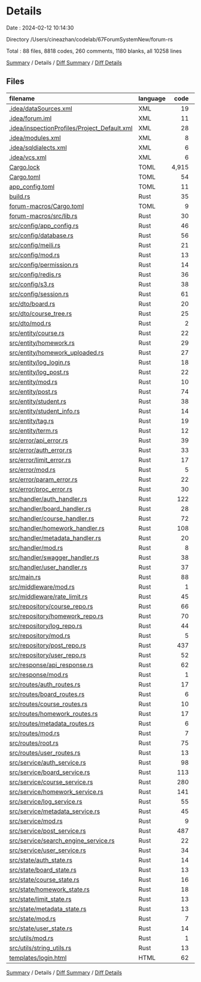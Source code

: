 # Details

Date : 2024-02-12 10:14:30

Directory /Users/cineazhan/codelab/67ForumSystemNew/forum-rs

Total : 88 files,  8818 codes, 260 comments, 1180 blanks, all 10258 lines

[Summary](results.md) / Details / [Diff Summary](diff.md) / [Diff Details](diff-details.md)

## Files
| filename | language | code | comment | blank | total |
| :--- | :--- | ---: | ---: | ---: | ---: |
| [.idea/dataSources.xml](/.idea/dataSources.xml) | XML | 19 | 0 | 0 | 19 |
| [.idea/forum.iml](/.idea/forum.iml) | XML | 11 | 0 | 0 | 11 |
| [.idea/inspectionProfiles/Project_Default.xml](/.idea/inspectionProfiles/Project_Default.xml) | XML | 28 | 0 | 0 | 28 |
| [.idea/modules.xml](/.idea/modules.xml) | XML | 8 | 0 | 0 | 8 |
| [.idea/sqldialects.xml](/.idea/sqldialects.xml) | XML | 6 | 0 | 0 | 6 |
| [.idea/vcs.xml](/.idea/vcs.xml) | XML | 6 | 0 | 0 | 6 |
| [Cargo.lock](/Cargo.lock) | TOML | 4,915 | 2 | 514 | 5,431 |
| [Cargo.toml](/Cargo.toml) | TOML | 54 | 1 | 4 | 59 |
| [app_config.toml](/app_config.toml) | TOML | 11 | 8 | 5 | 24 |
| [build.rs](/build.rs) | Rust | 35 | 0 | 3 | 38 |
| [forum-macros/Cargo.toml](/forum-macros/Cargo.toml) | TOML | 9 | 1 | 4 | 14 |
| [forum-macros/src/lib.rs](/forum-macros/src/lib.rs) | Rust | 30 | 0 | 8 | 38 |
| [src/config/app_config.rs](/src/config/app_config.rs) | Rust | 46 | 1 | 10 | 57 |
| [src/config/database.rs](/src/config/database.rs) | Rust | 56 | 17 | 12 | 85 |
| [src/config/meili.rs](/src/config/meili.rs) | Rust | 21 | 0 | 6 | 27 |
| [src/config/mod.rs](/src/config/mod.rs) | Rust | 13 | 0 | 3 | 16 |
| [src/config/permission.rs](/src/config/permission.rs) | Rust | 14 | 0 | 3 | 17 |
| [src/config/redis.rs](/src/config/redis.rs) | Rust | 36 | 0 | 9 | 45 |
| [src/config/s3.rs](/src/config/s3.rs) | Rust | 38 | 0 | 9 | 47 |
| [src/config/session.rs](/src/config/session.rs) | Rust | 61 | 0 | 7 | 68 |
| [src/dto/board.rs](/src/dto/board.rs) | Rust | 20 | 12 | 8 | 40 |
| [src/dto/course_tree.rs](/src/dto/course_tree.rs) | Rust | 25 | 0 | 5 | 30 |
| [src/dto/mod.rs](/src/dto/mod.rs) | Rust | 2 | 0 | 1 | 3 |
| [src/entity/course.rs](/src/entity/course.rs) | Rust | 22 | 7 | 9 | 38 |
| [src/entity/homework.rs](/src/entity/homework.rs) | Rust | 29 | 11 | 13 | 53 |
| [src/entity/homework_uploaded.rs](/src/entity/homework_uploaded.rs) | Rust | 27 | 11 | 13 | 51 |
| [src/entity/log_login.rs](/src/entity/log_login.rs) | Rust | 18 | 7 | 9 | 34 |
| [src/entity/log_post.rs](/src/entity/log_post.rs) | Rust | 22 | 7 | 9 | 38 |
| [src/entity/mod.rs](/src/entity/mod.rs) | Rust | 10 | 0 | 1 | 11 |
| [src/entity/post.rs](/src/entity/post.rs) | Rust | 74 | 38 | 29 | 141 |
| [src/entity/student.rs](/src/entity/student.rs) | Rust | 38 | 19 | 22 | 79 |
| [src/entity/student_info.rs](/src/entity/student_info.rs) | Rust | 14 | 4 | 6 | 24 |
| [src/entity/tag.rs](/src/entity/tag.rs) | Rust | 19 | 5 | 7 | 31 |
| [src/entity/term.rs](/src/entity/term.rs) | Rust | 12 | 2 | 4 | 18 |
| [src/error/api_error.rs](/src/error/api_error.rs) | Rust | 39 | 0 | 6 | 45 |
| [src/error/auth_error.rs](/src/error/auth_error.rs) | Rust | 33 | 0 | 4 | 37 |
| [src/error/limit_error.rs](/src/error/limit_error.rs) | Rust | 17 | 0 | 4 | 21 |
| [src/error/mod.rs](/src/error/mod.rs) | Rust | 5 | 0 | 1 | 6 |
| [src/error/param_error.rs](/src/error/param_error.rs) | Rust | 22 | 0 | 5 | 27 |
| [src/error/proc_error.rs](/src/error/proc_error.rs) | Rust | 30 | 0 | 7 | 37 |
| [src/handler/auth_handler.rs](/src/handler/auth_handler.rs) | Rust | 122 | 2 | 16 | 140 |
| [src/handler/board_handler.rs](/src/handler/board_handler.rs) | Rust | 28 | 1 | 4 | 33 |
| [src/handler/course_handler.rs](/src/handler/course_handler.rs) | Rust | 72 | 12 | 7 | 91 |
| [src/handler/homework_handler.rs](/src/handler/homework_handler.rs) | Rust | 108 | 3 | 10 | 121 |
| [src/handler/metadata_handler.rs](/src/handler/metadata_handler.rs) | Rust | 20 | 1 | 3 | 24 |
| [src/handler/mod.rs](/src/handler/mod.rs) | Rust | 8 | 0 | 2 | 10 |
| [src/handler/swagger_handler.rs](/src/handler/swagger_handler.rs) | Rust | 38 | 0 | 2 | 40 |
| [src/handler/user_handler.rs](/src/handler/user_handler.rs) | Rust | 37 | 0 | 6 | 43 |
| [src/main.rs](/src/main.rs) | Rust | 88 | 2 | 14 | 104 |
| [src/middleware/mod.rs](/src/middleware/mod.rs) | Rust | 1 | 0 | 1 | 2 |
| [src/middleware/rate_limit.rs](/src/middleware/rate_limit.rs) | Rust | 45 | 0 | 4 | 49 |
| [src/repository/course_repo.rs](/src/repository/course_repo.rs) | Rust | 66 | 0 | 12 | 78 |
| [src/repository/homework_repo.rs](/src/repository/homework_repo.rs) | Rust | 70 | 0 | 12 | 82 |
| [src/repository/log_repo.rs](/src/repository/log_repo.rs) | Rust | 44 | 0 | 9 | 53 |
| [src/repository/mod.rs](/src/repository/mod.rs) | Rust | 5 | 0 | 1 | 6 |
| [src/repository/post_repo.rs](/src/repository/post_repo.rs) | Rust | 437 | 26 | 38 | 501 |
| [src/repository/user_repo.rs](/src/repository/user_repo.rs) | Rust | 52 | 0 | 10 | 62 |
| [src/response/api_response.rs](/src/response/api_response.rs) | Rust | 62 | 0 | 9 | 71 |
| [src/response/mod.rs](/src/response/mod.rs) | Rust | 1 | 0 | 1 | 2 |
| [src/routes/auth_routes.rs](/src/routes/auth_routes.rs) | Rust | 17 | 0 | 2 | 19 |
| [src/routes/board_routes.rs](/src/routes/board_routes.rs) | Rust | 6 | 0 | 4 | 10 |
| [src/routes/course_routes.rs](/src/routes/course_routes.rs) | Rust | 10 | 0 | 4 | 14 |
| [src/routes/homework_routes.rs](/src/routes/homework_routes.rs) | Rust | 17 | 0 | 4 | 21 |
| [src/routes/metadata_routes.rs](/src/routes/metadata_routes.rs) | Rust | 6 | 0 | 4 | 10 |
| [src/routes/mod.rs](/src/routes/mod.rs) | Rust | 7 | 0 | 1 | 8 |
| [src/routes/root.rs](/src/routes/root.rs) | Rust | 75 | 0 | 10 | 85 |
| [src/routes/user_routes.rs](/src/routes/user_routes.rs) | Rust | 13 | 0 | 2 | 15 |
| [src/service/auth_service.rs](/src/service/auth_service.rs) | Rust | 98 | 0 | 17 | 115 |
| [src/service/board_service.rs](/src/service/board_service.rs) | Rust | 113 | 10 | 19 | 142 |
| [src/service/course_service.rs](/src/service/course_service.rs) | Rust | 280 | 15 | 40 | 335 |
| [src/service/homework_service.rs](/src/service/homework_service.rs) | Rust | 141 | 1 | 21 | 163 |
| [src/service/log_service.rs](/src/service/log_service.rs) | Rust | 55 | 0 | 13 | 68 |
| [src/service/metadata_service.rs](/src/service/metadata_service.rs) | Rust | 45 | 0 | 10 | 55 |
| [src/service/mod.rs](/src/service/mod.rs) | Rust | 9 | 0 | 1 | 10 |
| [src/service/post_service.rs](/src/service/post_service.rs) | Rust | 487 | 29 | 56 | 572 |
| [src/service/search_engine_service.rs](/src/service/search_engine_service.rs) | Rust | 22 | 2 | 7 | 31 |
| [src/service/user_service.rs](/src/service/user_service.rs) | Rust | 34 | 0 | 7 | 41 |
| [src/state/auth_state.rs](/src/state/auth_state.rs) | Rust | 14 | 0 | 3 | 17 |
| [src/state/board_state.rs](/src/state/board_state.rs) | Rust | 13 | 0 | 4 | 17 |
| [src/state/course_state.rs](/src/state/course_state.rs) | Rust | 16 | 0 | 4 | 20 |
| [src/state/homework_state.rs](/src/state/homework_state.rs) | Rust | 18 | 0 | 4 | 22 |
| [src/state/limit_state.rs](/src/state/limit_state.rs) | Rust | 13 | 0 | 3 | 16 |
| [src/state/metadata_state.rs](/src/state/metadata_state.rs) | Rust | 13 | 0 | 4 | 17 |
| [src/state/mod.rs](/src/state/mod.rs) | Rust | 7 | 0 | 1 | 8 |
| [src/state/user_state.rs](/src/state/user_state.rs) | Rust | 14 | 0 | 3 | 17 |
| [src/utils/mod.rs](/src/utils/mod.rs) | Rust | 1 | 0 | 1 | 2 |
| [src/utils/string_utils.rs](/src/utils/string_utils.rs) | Rust | 13 | 0 | 3 | 16 |
| [templates/login.html](/templates/login.html) | HTML | 62 | 3 | 7 | 72 |

[Summary](results.md) / Details / [Diff Summary](diff.md) / [Diff Details](diff-details.md)